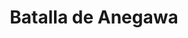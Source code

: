 ﻿---
title: "Batalla de Anegawa"
permalink: periodes_281.html
layout: periode
dataInici: 1570
sidebar: periodes
pares:
  - id: 162
    title: "Sengoku jidai"
    dataInici: "(1467)"
    dataFi: "(1603)"

fills:
jocsPrincipals:
jocsEscenaris:
jocsEpoca:
  - title: "Samurai"
    bggId: 3061
    escenari: "Anegawa"

  - title: "Ancient Battles Deluxe Expansion Kit 5.1: Way of the Samurai"
    bggId: 111826
    escenari: "The Anagawa"

jocsEpocaEscenaris:
---
